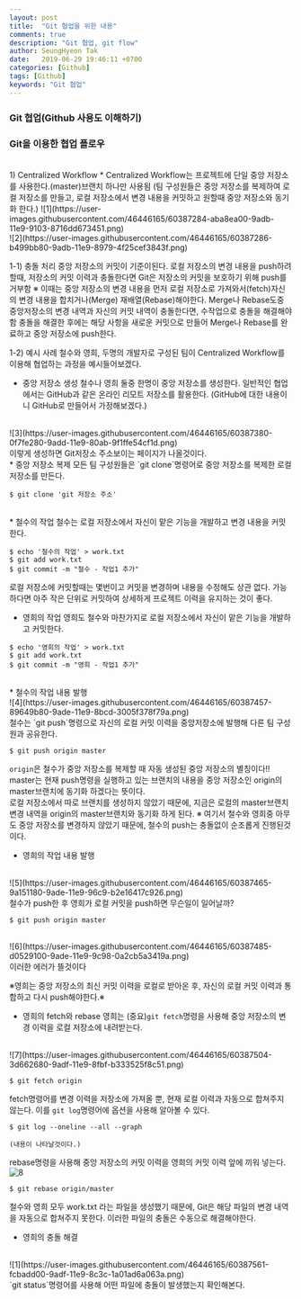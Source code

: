 ```yaml
---
layout: post
title:  "Git 협업을 위한 내용"
comments: true
description: "Git 협업, git flow"
author: SeungHyeon Tak
date:   2019-06-29 19:46:11 +0700
categories: [Github]
tags: [Github]
keywords: "Git 협업"
---
```

### Git 협업(Github 사용도 이해하기)

### Git을 이용한 협업 플로우
<br>
1) Centralized Workflow
* Centralized Workflow는 프로젝트에 단일 중앙 저장소를 사용한다.(master)브랜치 하나만 사용됨
(팀 구성원들은 중앙 저장소를 복제하여 로컬 저장소를 만들고, 로컬 저장소에서 변경 내용을 커밋하고 원할때 중앙 저장소와 동기화 한다.)
![1](https://user-images.githubusercontent.com/46446165/60387284-aba8ea00-9adb-11e9-9103-8716dd673451.png)
<br>
![2](https://user-images.githubusercontent.com/46446165/60387286-b499bb80-9adb-11e9-8979-4f25cef3843f.png)
<br>

1-1) 충돌 처리
중앙 저장소의 커밋이 기준이된다. 
로컬 저장소의 변경 내용을 push하려할때, 
저장소의 커밋 이력과 충돌한다면 Git은 저장소의 커밋을 보호하기 위해 push를 거부함
※ 이때는 중앙 저장소의 변경 내용을 먼저 로컬 저장소로 가져와서(fetch)자신의 변경 내용을 합치거나(Merge) 재배열(Rebase)해야한다.
Merge나 Rebase도중 중앙저장소의 변경 내역과 자신의 커밋 내역이 충돌한다면, 수작업으로 충돌을 해결해야함
충돌을 해결한 후에는 해당 사항을 새로운 커밋으로 만들어 Merge나 Rebase를 완료하고 중앙 저장소에 push한다.
<br>

1-2) 예시 사례
철수와 영희, 두명의 개발자로 구성된 팀이 Centralized Workflow를 이용해 협업하는 과정을 예시들어보겠다.
<br>
* 중앙 저장소 생성
철수나 영희 둘중 한명이 중앙 저장소를 생성한다.
일반적인 협업에서는 GitHub과 같은 온라인 리모트 저장소를 활용한다. (GitHub에 대한 내용이니 GitHub로 만들어서 가정해보겠다.)
<br>
![3](https://user-images.githubusercontent.com/46446165/60387380-0f7fe280-9add-11e9-80ab-9f1ffe54cf1d.png)
<br>
이렇게 생성하면 Git저장소 주소보이는 페이지가 나올것이다.
<br>
* 중앙 저장소 복제
모든 팀 구성원들은 `git clone`명령어로 중앙 저장소를 복제한 로컬 저장소를 만든다.

```
$ git clone 'git 저장소 주소'
```

<br>
* 철수의 작업
철수는 로컬 저장소에서 자신이 맡은 기능을 개발하고 변경 내용을 커밋한다.

```
$ echo '철수의 작업' > work.txt
$ git add work.txt
$ git commit -m "철수 - 작업1 추가"
```

로컬 저장소에 커밋할때는 몇번이고 커밋을 변경하며 내용을 수정해도 상관 없다.
가능하다면 아주 작은 단위로 커밋하여 상세하게 프로젝트 이력을 유지하는 것이 좋다.
<br>

* 영희의 작업
영희도 철수와 마찬가지로 로컬 저장소에서 자신이 맡은 기능을 개발하고 커밋한다.

```
$ echo '영희의 작업' > work.txt
$ git add work.txt
$ git commit -m "영희 - 작업1 추가"
```

<br>
* 철수의 작업 내용 발행
<br>
![4](https://user-images.githubusercontent.com/46446165/60387457-89649b80-9ade-11e9-8bcd-3005f378f79a.png)
<br>
철수는 `git push`명령으로 자신의 로컬 커밋 이력을 중앙저장소에 발행해 다른 팀 구성원과 공유한다.

```
$ git push origin master
```

`origin`은 철수가 중앙 저장소를 복제할 때 자동 생성된 중앙 저장소의 별칭이다!!
master는 현재 push명령을 실행하고 있는 브랜치의 내용을 중앙 저장소인 origin의 master브랜치에 동기화 하겠다는 뜻이다.
<br>
로컬 저장소에서 따로 브랜치를 생성하지 않았기 때문에, 지금은 로컬의 master브랜치 변경 내역을 origin의 master브랜치와 동기화 하게 된다.
※ 여기서 철수와 영희중 아무도 중앙 저장소를 변경하지 않았기 때문에, 철수의 push는 충돌없이 순조롭게 진행된것이다.
<br>

* 영희의 작업 내용 발행
<br>
![5](https://user-images.githubusercontent.com/46446165/60387465-9a151180-9ade-11e9-96c9-b2e16417c926.png)
<br>
철수가 push한 후 영희가 로컬 커밋을 push하면 무슨일이 일어날까?

```
$ git push origin master
```
<br>
![6](https://user-images.githubusercontent.com/46446165/60387485-d0529100-9ade-11e9-9c98-0a2cb5a3419a.png)
<br>
이러한 에러가 뜰것이다

※영희는 중앙 저장소의 최신 커밋 이력을 로컬로 받아온 후, 자신의 로컬 커밋 이력과 통합하고 다시 push해야한다.※
<br>

* 영희의 fetch와 rebase
영희는 (중요)`git fetch`명령을 사용해 중앙 저장소의 변경 이력을 로컬 저장소에 내려받는다.
<br>
![7](https://user-images.githubusercontent.com/46446165/60387504-3d662680-9adf-11e9-8fbf-b333525f8c51.png)
<br>

```
$ git fetch origin
```

fetch명령어를 변경 이력을 저장소에 가져올 뿐, 현재 로컬 이력과 자동으로 합쳐주지 않는다. 이를 `git log`명령어에 옵션을 사용해 알아볼 수 있다.

```
$ git log --oneline --all --graph

(내용이 나타날것이다.)
```

rebase명령을 사용해 중앙 저장소의 커밋 이력을 영희의 커밋 이력 앞에 끼워 넣는다.
<br>
![8](https://user-images.githubusercontent.com/46446165/60387538-a9e12580-9adf-11e9-93df-a5d6d49de201.png)
<br>

```
$ git rebase origin/master
```

철수와 영희 모두 work.txt 라는 파일을 생성했기 때문에, 
Git은 해당 파일의 변경 내역을 자동으로 합쳐주지 못한다. 
이러한 파일의 충돌은 수동으로 해결해야한다.
<br>

* 영희의 충돌 해결
<br>
![1](https://user-images.githubusercontent.com/46446165/60387561-fcbadd00-9adf-11e9-8c3c-1a01ad6a063a.png)
<br>
`git status`명령어를 사용해 어떤 파일에 충돌이 발생했는지 확인해본다.


